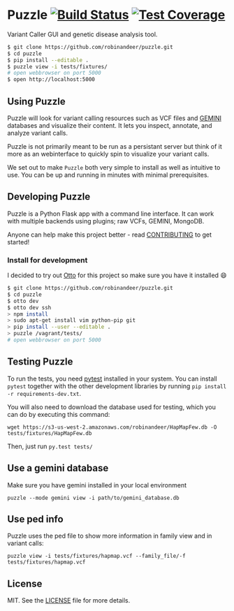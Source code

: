 # Puzzle [![Build Status][travis-image]][travis-url] [![Test Coverage][coveralls-img]][coveralls-url]

Variant Caller GUI and genetic disease analysis tool.

```bash
$ git clone https://github.com/robinandeer/puzzle.git
$ cd puzzle
$ pip install --editable .
$ puzzle view -i tests/fixtures/
# open webbrowser on port 5000
$ open http://localhost:5000
```

## Using Puzzle
Puzzle will look for variant calling resources such as VCF files and [GEMINI][gemini] databases and visualize their content. It lets you inspect, annotate, and analyze variant calls.

Puzzle is not primarily meant to be run as a persistant server but think of it more as an webinterface to quickly spin to visualize your variant calls.

We set out to make `Puzzle` both very simple to install as well as intuitive to use. You can be up and running in minutes with minimal prerequisites.

## Developing Puzzle
Puzzle is a Python Flask app with a command line interface. It can work with multiple backends using plugins; raw VCFs, GEMINI, MongoDB.

Anyone can help make this project better - read [CONTRIBUTING](CONTRIBUTING.md) to get started!

### Install for development
I decided to try out [Otto][otto] for this project so make sure you have it installed :smile:

```bash
$ git clone https://github.com/robinandeer/puzzle.git
$ cd puzzle
$ otto dev
$ otto dev ssh
> npm install
> sudo apt-get install vim python-pip git
> pip install --user --editable .
> puzzle /vagrant/tests/
# open webbrowser on port 5000
```

## Testing Puzzle
To run the tests, you need [pytest](pytest) installed in your system. You can install `pytest` together
with the other development libraries by running `pip install -r requirements-dev.txt`.

You will also need to download the database used for testing, which you can do by executing this command:

```
wget https://s3-us-west-2.amazonaws.com/robinandeer/HapMapFew.db -O tests/fixtures/HapMapFew.db
```

Then, just run `py.test tests/`

## Use a gemini database ##

Make sure you have gemini installed in your local environment

```
puzzle --mode gemini view -i path/to/gemini_database.db
```

## Use ped info ##

Puzzle uses the ped file to show more information in family view and in variant calls:

```
puzzle view -i tests/fixtures/hapmap.vcf --family_file/-f tests/fixtures/hapmap.vcf
```

## License
MIT. See the [LICENSE](LICENSE) file for more details.


[travis-url]: https://travis-ci.org/robinandeer/puzzle
[travis-image]: https://img.shields.io/travis/robinandeer/puzzle/master.svg?style=flat-square
[coveralls-url]: https://coveralls.io/github/robinandeer/puzzle
[coveralls-img]: https://img.shields.io/coveralls/robinandeer/puzzle.svg?style=flat-square
[otto]: https://ottoproject.io/
[gemini]: https://github.com/arq5x/gemini
[pytest]: http://pytest.org/latest/
